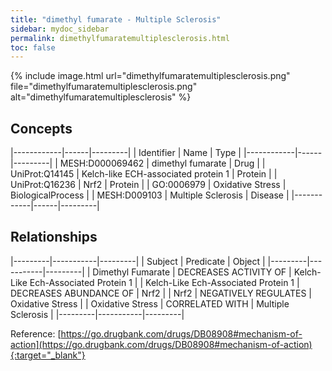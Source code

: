 ```yaml
---
title: "dimethyl fumarate - Multiple Sclerosis"
sidebar: mydoc_sidebar
permalink: dimethylfumaratemultiplesclerosis.html
toc: false 
---
```


{% include image.html url="dimethylfumaratemultiplesclerosis.png" file="dimethylfumaratemultiplesclerosis.png" alt="dimethylfumaratemultiplesclerosis" %}

## Concepts

|------------|------|---------|
| Identifier | Name | Type    |
|------------|------|---------|
| MESH:D000069462 | dimethyl fumarate | Drug |
| UniProt:Q14145 | Kelch-like ECH-associated protein 1 | Protein |
| UniProt:Q16236 | Nrf2 | Protein |
| GO:0006979 | Oxidative Stress | BiologicalProcess |
| MESH:D009103 | Multiple Sclerosis | Disease |
|------------|------|---------|

## Relationships

|---------|-----------|---------|
| Subject | Predicate | Object  |
|---------|-----------|---------|
| Dimethyl Fumarate | DECREASES ACTIVITY OF | Kelch-Like Ech-Associated Protein 1 |
| Kelch-Like Ech-Associated Protein 1 | DECREASES ABUNDANCE OF | Nrf2 |
| Nrf2 | NEGATIVELY REGULATES | Oxidative Stress |
| Oxidative Stress | CORRELATED WITH | Multiple Sclerosis |
|---------|-----------|---------|

Reference: [https://go.drugbank.com/drugs/DB08908#mechanism-of-action](https://go.drugbank.com/drugs/DB08908#mechanism-of-action){:target="_blank"}